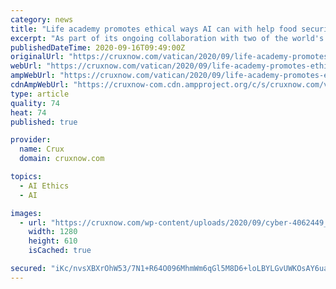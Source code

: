 ```yaml
---
category: news
title: "Life academy promotes ethical ways AI can with help food security"
excerpt: "As part of its ongoing collaboration with two of the world's leading developers of AI software, the Pontifical Academy for Life will launch a new joint project looking at ethical ways artificial intelligence can be used to guarantee food security."
publishedDateTime: 2020-09-16T09:49:00Z
originalUrl: "https://cruxnow.com/vatican/2020/09/life-academy-promotes-ethical-ways-ai-can-with-help-food-security/"
webUrl: "https://cruxnow.com/vatican/2020/09/life-academy-promotes-ethical-ways-ai-can-with-help-food-security/"
ampWebUrl: "https://cruxnow.com/vatican/2020/09/life-academy-promotes-ethical-ways-ai-can-with-help-food-security/amp/"
cdnAmpWebUrl: "https://cruxnow-com.cdn.ampproject.org/c/s/cruxnow.com/vatican/2020/09/life-academy-promotes-ethical-ways-ai-can-with-help-food-security/amp/"
type: article
quality: 74
heat: 74
published: true

provider:
  name: Crux
  domain: cruxnow.com

topics:
  - AI Ethics
  - AI

images:
  - url: "https://cruxnow.com/wp-content/uploads/2020/09/cyber-4062449_1280.jpg"
    width: 1280
    height: 610
    isCached: true

secured: "iKc/nvsXBXrOhW53/7N1+R64O096MhmWm6qGl5M8D6+loLBYLGvUWKOsAY6ua0tg3plyQBBbLGYP4WnvwBBPNchH4tq1w9CjrIfCn5yGT8dlieQc9C07u7FO6vO3VFgH5v0myIKhdGuwcMm+Ak21+5PxXnkCuC+WJ6s9E33K0LyrL68s8VcfCRKaMBfEXPP9CCg9+XsLrfaS3SNe6ij42Oi990FICjrgNHJUpaJtxxz76GRikritVWACMIMd1Tj1qNo/rPCPXTelDIzA/BhIUTjmQ9Jjundzp3aO5oyEX7HI+w1D4PsyBpwahty1LgUR0gTCz1dT6IDKaBh7fG73nxSxRkNd7EpReXXXCyqzVlY=;j3MAy9v5zzIK0V8uCPTXWw=="
---
```


